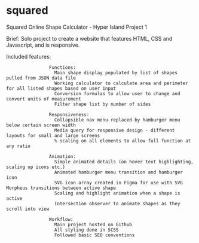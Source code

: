 # squared
Squared Online Shape Calculator - Hyper Island Project 1

Brief: Solo project to create a website that features HTML, CSS and Javascript, and is responsive.

Included features:  

                    Functions:
                      Main shape display populated by list of shapes pulled from JSON data file
                      Working calculator to calculate area and perimeter for all listed shapes based on user input
                      Conversion formulas to allow user to change and convert units of measurement
                      Filter shape list by number of sides

                    Responsiveness:
                      Collapsible nav menu replaced by hamburger menu below certain screen width
                      Media query for responsive design - different layouts for small and large screens
                      % scaling on all elements to allow full function at any ratio
                    
                    Animation:
                      Simple animated details (on hover text highlighting, scaling up icons etc.)
                      Animated hamburger menu transition and hamburger icon
                      SVG icon array created in Figma for use with SVG Morpheus transitions between active shape
                      Scaling and highlight animation when a shape is active
                      Intersection observer to animate shapes as they scroll into view
                      
                    Workflow:
                      Main project hosted on Github
                      All styling done in SCSS
                      Followed basic SEO conventions
                      
                      


                    
                    
